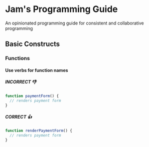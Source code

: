 # Jam's Programming Guide
An opinionated programming guide for consistent and collaborative programming

## Basic Constructs

### Functions

#### Use verbs for function names
##### INCORRECT :-1:
```js
function paymentForm() {
  // renders payment form
}
```

##### CORRECT :+1:
```js
function renderPaymentForm() {
  // renders payment form
}
```
